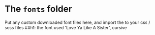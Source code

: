 # The `fonts` folder

Put any custom downloaded font files here, and import the to your css / scss files
##h1:
the font used  'Love Ya Like A Sister', cursive